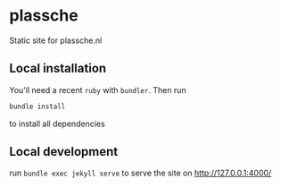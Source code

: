 # plassche
Static site for plassche.nl

## Local installation
You'll need a recent `ruby` with `bundler`. Then run
```bash
bundle install
```
to install all dependencies

## Local development
run `bundle exec jekyll serve` to serve the site on http://127.0.0.1:4000/
